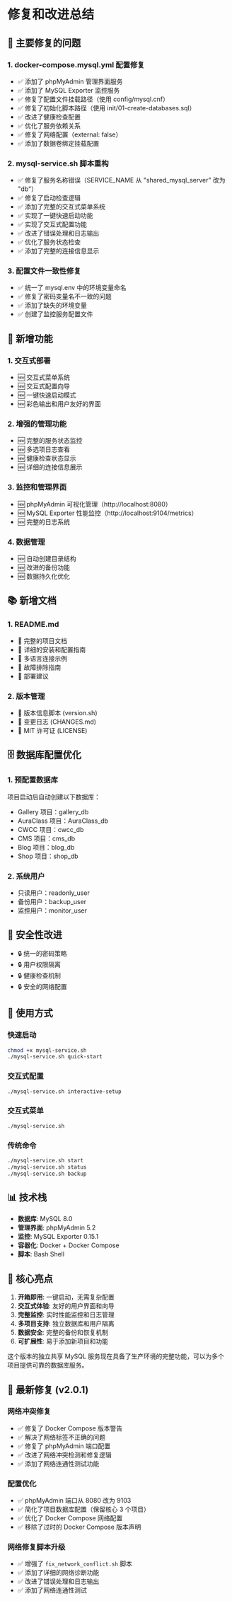 # 修复和改进总结

## 🔧 主要修复的问题

### 1. **docker-compose.mysql.yml 配置修复**
- ✅ 添加了 phpMyAdmin 管理界面服务
- ✅ 添加了 MySQL Exporter 监控服务
- ✅ 修复了配置文件挂载路径（使用 config/mysql.cnf）
- ✅ 修复了初始化脚本路径（使用 init/01-create-databases.sql）
- ✅ 改进了健康检查配置
- ✅ 优化了服务依赖关系
- ✅ 修复了网络配置（external: false）
- ✅ 添加了数据卷绑定挂载配置

### 2. **mysql-service.sh 脚本重构**
- ✅ 修复了服务名称错误（SERVICE_NAME 从 "shared_mysql_server" 改为 "db"）
- ✅ 修复了启动检查逻辑
- ✅ 添加了完整的交互式菜单系统
- ✅ 实现了一键快速启动功能
- ✅ 实现了交互式配置功能
- ✅ 改进了错误处理和日志输出
- ✅ 优化了服务状态检查
- ✅ 添加了完整的连接信息显示

### 3. **配置文件一致性修复**
- ✅ 统一了 mysql.env 中的环境变量命名
- ✅ 修复了密码变量名不一致的问题
- ✅ 添加了缺失的环境变量
- ✅ 创建了监控服务配置文件

## 🚀 新增功能

### 1. **交互式部署**
- 🆕 交互式菜单系统
- 🆕 交互式配置向导
- 🆕 一键快速启动模式
- 🆕 彩色输出和用户友好的界面

### 2. **增强的管理功能**
- 🆕 完整的服务状态监控
- 🆕 多选项日志查看
- 🆕 健康检查状态显示
- 🆕 详细的连接信息展示

### 3. **监控和管理界面**
- 🆕 phpMyAdmin 可视化管理（http://localhost:8080）
- 🆕 MySQL Exporter 性能监控（http://localhost:9104/metrics）
- 🆕 完整的日志系统

### 4. **数据管理**
- 🆕 自动创建目录结构
- 🆕 改进的备份功能
- 🆕 数据持久化优化

## 📚 新增文档

### 1. **README.md**
- 📝 完整的项目文档
- 📝 详细的安装和配置指南
- 📝 多语言连接示例
- 📝 故障排除指南
- 📝 部署建议

### 2. **版本管理**
- 📝 版本信息脚本 (version.sh)
- 📝 变更日志 (CHANGES.md)
- 📝 MIT 许可证 (LICENSE)

## 🗄️ 数据库配置优化

### 1. **预配置数据库**
项目启动后自动创建以下数据库：
- Gallery 项目：gallery_db
- AuraClass 项目：AuraClass_db
- CWCC 项目：cwcc_db
- CMS 项目：cms_db
- Blog 项目：blog_db
- Shop 项目：shop_db

### 2. **系统用户**
- 只读用户：readonly_user
- 备份用户：backup_user
- 监控用户：monitor_user

## 🔐 安全性改进

- 🔒 统一的密码策略
- 🔒 用户权限隔离
- 🔒 健康检查机制
- 🔒 安全的网络配置

## 🎯 使用方式

### 快速启动
```bash
chmod +x mysql-service.sh
./mysql-service.sh quick-start
```

### 交互式配置
```bash
./mysql-service.sh interactive-setup
```

### 交互式菜单
```bash
./mysql-service.sh
```

### 传统命令
```bash
./mysql-service.sh start
./mysql-service.sh status
./mysql-service.sh backup
```

## 📊 技术栈

- **数据库**: MySQL 8.0
- **管理界面**: phpMyAdmin 5.2
- **监控**: MySQL Exporter 0.15.1
- **容器化**: Docker + Docker Compose
- **脚本**: Bash Shell

## 🌟 核心亮点

1. **开箱即用**: 一键启动，无需复杂配置
2. **交互式体验**: 友好的用户界面和向导
3. **完整监控**: 实时性能监控和日志管理
4. **多项目支持**: 独立数据库和用户隔离
5. **数据安全**: 完整的备份和恢复机制
6. **可扩展性**: 易于添加新项目和功能

这个版本的独立共享 MySQL 服务现在具备了生产环境的完整功能，可以为多个项目提供可靠的数据库服务。

## 🔧 最新修复 (v2.0.1)

### 网络冲突修复
- ✅ 修复了 Docker Compose 版本警告
- ✅ 解决了网络标签不正确的问题
- ✅ 修复了 phpMyAdmin 端口配置
- ✅ 改进了网络冲突检测和修复逻辑
- ✅ 添加了网络连通性测试功能

### 配置优化
- ✅ phpMyAdmin 端口从 8080 改为 9103
- ✅ 简化了项目数据库配置（保留核心 3 个项目）
- ✅ 优化了 Docker Compose 网络配置
- ✅ 移除了过时的 Docker Compose 版本声明

### 网络修复脚本升级
- ✅ 增强了 `fix_network_conflict.sh` 脚本
- ✅ 添加了详细的网络诊断功能
- ✅ 改进了错误处理和日志输出
- ✅ 添加了网络连通性测试 